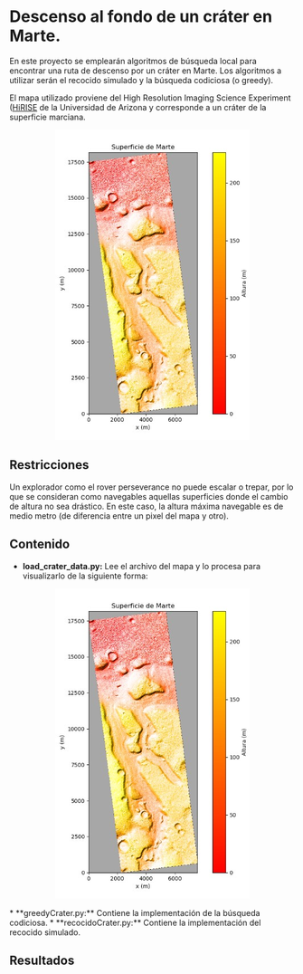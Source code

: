 # Descenso al fondo de un cráter en Marte.

En este proyecto se emplearán algoritmos de búsqueda local para encontrar una ruta de descenso por un cráter en Marte. Los algoritmos a utilizar serán el recocido simulado y la búsqueda codiciosa (o greedy).

El mapa utilizado proviene del High Resolution Imaging Science Experiment ([HiRISE](https://www.uahirise.org/dtm/) de la Universidad de Arizona y corresponde a un cráter de la superficie marciana. 

<p align="center">
  <img src="https://github.com/ShoyChoy/planeacion-ruta-a-marte/blob/main/mapa_marte.jpg" />
</p>

## Restricciones 

Un explorador como el rover perseverance no puede escalar o trepar, por lo que se consideran como navegables aquellas superficies donde el cambio de altura no sea drástico. En este caso, la altura máxima navegable es de medio metro (de diferencia entre un pixel del mapa y otro).

## Contenido

* **load_crater_data.py:** Lee el archivo del mapa y lo procesa para visualizarlo de la siguiente forma:
<p align="center">
  <img src="https://github.com/ShoyChoy/planeacion-ruta-a-marte/blob/main/mapa_marte.jpg" />
</p>
* **greedyCrater.py:** Contiene la implementación de la búsqueda codiciosa.
* **recocidoCrater.py:** Contiene la implementación del recocido simulado.

## Resultados


